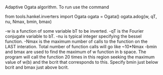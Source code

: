 Adaptive Ogata algorithm. To run use the command

from tools.hankel.inverters import Ogata
ogata = Ogata()
ogata.adog(w, qT, nu, Nmax, bmin, bmax)

-w is a function of some variable bT to be inverted. 
-qT is the Fourier conjugate variable to bT. 
-nu is typical integer specifying the bessel function. 
-Nmax is the maximum number of calls to the function on the LAST interation. Total number of function calls will go like ~10*Nmax
-bmin and bmax are used to find the maximum of w function in b space. The program will call the function 20 times in this region seeking the maximum value of w(b) and the bcrit that corresponds to this. Specify bmin just below bcrit and bmax just above bcrit. 
